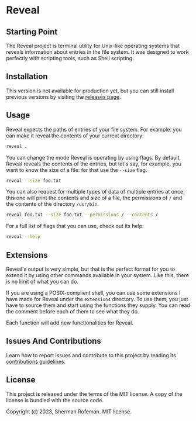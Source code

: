 # Reveal

## Starting Point

The Reveal project is terminal utility for Unix-like operating systems that
reveals information about entries in the file system. It was designed to work
perfectly with scripting tools, such as Shell scripting.

## Installation

This version is not available for production yet, but you can still install
previous versions by visiting the [releases page](https://github.com/skippyr/reveal/releases).

## Usage

Reveal expects the paths of entries of your file system. For example: you can
make it reveal the contents of your current directory:

```bash
reveal .
```

You can change the mode Reveal is operating by using flags. By default, Reveal
reveals the contents of the entries, but let's say, for example, you want to
know the size of a file: for that use the `--size` flag.

```bash
reveal --size foo.txt
```

You can also request for multiple types of data of multiple entries at once:
this one will print the contents and size of a file, the permissions of `/` and
the contents of the directory `/usr/bin`.

```bash
reveal foo.txt --size foo.txt --permissions / --contents /
```

For a full list of flags that you can use, check out its help:

```bash
reveal --help
```

## Extensions

Reveal's output is very simple, but that is the perfect format for you to extend
it by using other commands available in your system. Like this, there is no
limit of what you can do.

If you are using a POSIX-complient shell, you can use some extensions I have
made for Reveal under the `extensions` directory. To use them, you just have to
source them and start using the functions they supply. You can read the comment
before each of them to see what they do.

Each function will add new functionalities for Reveal.

## Issues And Contributions

Learn how to report issues and contribute to this project by reading its
[contributions guidelines](https://skippyr.github.io/materials/pages/contributions_guidelines.html).

## License

This project is released under the terms of the MIT license. A copy of the
license is bundled with the source code.

Copyright (c) 2023, Sherman Rofeman. MIT license.
